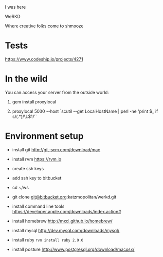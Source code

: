 I was here

WeRKD

Where creative folks come to shmooze

# Tests

https://www.codeship.io/projects/4271

# In the wild

You can access your server from the outside world:

1. gem install proxylocal

2. proxylocal 5000 --host \`scutil --get LocalHostName | perl -ne 'print $_ if s/(.*)/\L$1/'\`

# Environment setup

- install git http://git-scm.com/download/mac
- install rvm https://rvm.io
- create ssh keys
- add ssh key to bitbucket
- cd ~/ws
- git clone git@bitbucket.org:katzmopolitan/werkd.git
- install command line tools https://developer.apple.com/downloads/index.action#
- install homebrew http://mxcl.github.io/homebrew/

- install mysql http://dev.mysql.com/downloads/mysql/
- install ruby `rvm install ruby 2.0.0`
- install posture http://www.postgresql.org/download/macosx/
